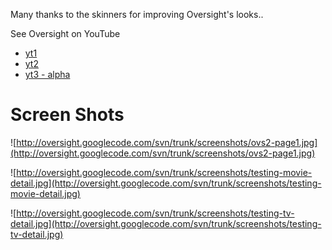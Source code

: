 Many thanks to the skinners for improving Oversight's looks..

See Oversight on YouTube
  * [yt1](http://www.youtube.com/watch?v=o2mux77i4jM)
  * [yt2](http://www.youtube.com/watch?v=dfgxd2LLXC0)
  * [yt3 - alpha](http://www.youtube.com/watch?v=deIHWf00H0Y)


# Screen Shots #

![http://oversight.googlecode.com/svn/trunk/screenshots/ovs2-page1.jpg](http://oversight.googlecode.com/svn/trunk/screenshots/ovs2-page1.jpg)

![http://oversight.googlecode.com/svn/trunk/screenshots/testing-movie-detail.jpg](http://oversight.googlecode.com/svn/trunk/screenshots/testing-movie-detail.jpg)

![http://oversight.googlecode.com/svn/trunk/screenshots/testing-tv-detail.jpg](http://oversight.googlecode.com/svn/trunk/screenshots/testing-tv-detail.jpg)